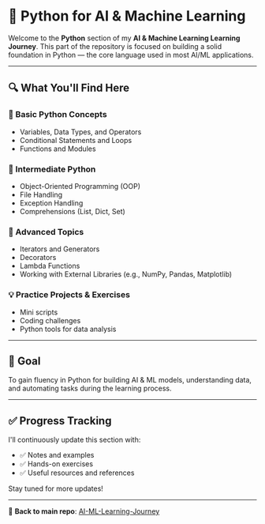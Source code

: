 # 🐍 Python for AI & Machine Learning

Welcome to the **Python** section of my **AI & Machine Learning Learning Journey**. This part of the repository is focused on building a solid foundation in Python — the core language used in most AI/ML applications.

---

## 🔍 What You'll Find Here

### 🧱 Basic Python Concepts
- Variables, Data Types, and Operators  
- Conditional Statements and Loops  
- Functions and Modules  

### 🔁 Intermediate Python
- Object-Oriented Programming (OOP)  
- File Handling  
- Exception Handling  
- Comprehensions (List, Dict, Set)  

### 🚀 Advanced Topics
- Iterators and Generators  
- Decorators  
- Lambda Functions  
- Working with External Libraries (e.g., NumPy, Pandas, Matplotlib)  

### 💡 Practice Projects & Exercises
- Mini scripts  
- Coding challenges  
- Python tools for data analysis  

---

## 🧠 Goal

To gain fluency in Python for building AI & ML models, understanding data, and automating tasks during the learning process.

---

## ✅ Progress Tracking

I'll continuously update this section with:
- ✅ Notes and examples  
- ✅ Hands-on exercises  
- ✅ Useful resources and references  

Stay tuned for more updates!

---

🔗 **Back to main repo**: [AI-ML-Learning-Journey](https://github.com/mirzayasirabdullahbaig07/AI-ML-Learning-Journey.git)
